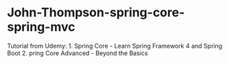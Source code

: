 # John-Thompson-spring-core-spring-mvc
Tutorial from Udemy: 1. Spring Core - Learn Spring Framework 4 and Spring Boot 2. pring Core Advanced - Beyond the Basics
